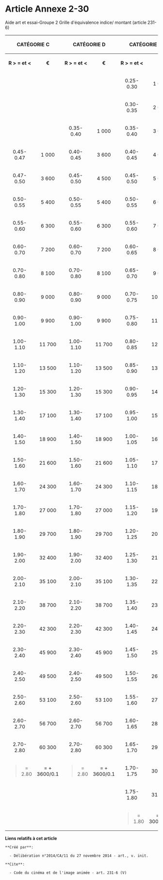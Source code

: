 # Article Annexe 2-30

Aide art et essai-Groupe 2 Grille d'équivalence indice/ montant (article 231-6) 

<table>
  <tbody>
    <tr>
      <th colspan="2">

CATÉGORIE C </th>
      <th colspan="2">

CATÉGORIE D </th>
      <th colspan="2">

CATÉGORIE E </th>
    </tr>
    <tr>
      <th>

R > = et < </th>
      <th>

€ </th>
      <th>

R > = et < </th>
      <th>

€ </th>
      <th>

R > = et < </th>
      <th>

€ </th>
    </tr>
    <tr>
      <td valign="middle" align="left">
      </td><td valign="middle" align="left">
      </td><td align="left" valign="middle">
      </td><td valign="middle" align="left">
      </td><td valign="middle" align="center">

0.25-0.30 </td>
      <td valign="middle" align="center">

1 000 </td>
    </tr>
    <tr>
      <td align="left" valign="middle">
      </td><td valign="middle" align="left">
      </td><td align="left" valign="middle">
      </td><td align="left" valign="middle">
      </td><td valign="middle" align="center">

0.30-0.35 </td>
      <td valign="middle" align="center">

2 000 </td>
    </tr>
    <tr>
      <td align="left" valign="middle">
      </td><td valign="middle" align="left">
      </td><td align="center" valign="middle">

0.35-0.40 </td>
      <td valign="middle" align="center">

1 000 </td>
      <td align="center" valign="middle">

0.35-0.40 </td>
      <td valign="middle" align="center">

3 000 </td>
    </tr>
    <tr>
      <td valign="middle" align="center">

0.45-0.47 </td>
      <td valign="middle" align="center">

1 000 </td>
      <td valign="middle" align="center">

0.40-0.45 </td>
      <td valign="middle" align="center">

3 600 </td>
      <td align="center" valign="middle">

0.40-0.45 </td>
      <td valign="middle" align="center">

4 000 </td>
    </tr>
    <tr>
      <td align="center" valign="middle">

0.47-0.50 </td>
      <td align="center" valign="middle">

3 600 </td>
      <td align="center" valign="middle">

0.45-0.50 </td>
      <td align="center" valign="middle">

4 500 </td>
      <td align="center" valign="middle">

0.45-0.50 </td>
      <td align="center" valign="middle">

5 000 </td>
    </tr>
    <tr>
      <td valign="middle" align="center">

0.50-0.55 </td>
      <td align="center" valign="middle">

5 400 </td>
      <td valign="middle" align="center">

0.50-0.55 </td>
      <td align="center" valign="middle">

5 400 </td>
      <td valign="middle" align="center">

0.50-0.55 </td>
      <td align="center" valign="middle">

6 000 </td>
    </tr>
    <tr>
      <td valign="middle" align="center">

0.55-0.60 </td>
      <td align="center" valign="middle">

6 300 </td>
      <td valign="middle" align="center">

0.55-0.60 </td>
      <td valign="middle" align="center">

6 300 </td>
      <td align="center" valign="middle">

0.55-0.60 </td>
      <td valign="middle" align="center">

7 000 </td>
    </tr>
    <tr>
      <td align="center" valign="middle">

0.60-0.70 </td>
      <td align="center" valign="middle">

7 200 </td>
      <td valign="middle" align="center">

0.60-0.70 </td>
      <td align="center" valign="middle">

7 200 </td>
      <td valign="middle" align="center">

0.60-0.65 </td>
      <td valign="middle" align="center">

8 000 </td>
    </tr>
    <tr>
      <td valign="middle" align="center">

0.70-0.80 </td>
      <td valign="middle" align="center">

8 100 </td>
      <td align="center" valign="middle">

0.70-0.80 </td>
      <td valign="middle" align="center">

8 100 </td>
      <td valign="middle" align="center">

0.65-0.70 </td>
      <td valign="middle" align="center">

9 000 </td>
    </tr>
    <tr>
      <td valign="middle" align="center">

0.80-0.90 </td>
      <td align="center" valign="middle">

9 000 </td>
      <td valign="middle" align="center">

0.80-0.90 </td>
      <td valign="middle" align="center">

9 000 </td>
      <td align="center" valign="middle">

0.70-0.75 </td>
      <td valign="middle" align="center">

10 000 </td>
    </tr>
    <tr>
      <td align="center" valign="middle">

0.90-1.00 </td>
      <td align="center" valign="middle">

9 900 </td>
      <td valign="middle" align="center">

0.90-1.00 </td>
      <td valign="middle" align="center">

9 900 </td>
      <td valign="middle" align="center">

0.75-0.80 </td>
      <td align="center" valign="middle">

11 000 </td>
    </tr>
    <tr>
      <td align="center" valign="middle">

1.00-1.10 </td>
      <td align="center" valign="middle">

11 700 </td>
      <td align="center" valign="middle">

1.00-1.10 </td>
      <td valign="middle" align="center">

11 700 </td>
      <td valign="middle" align="center">

0.80-0.85 </td>
      <td align="center" valign="middle">

12 000 </td>
    </tr>
    <tr>
      <td valign="middle" align="center">

1.10-1.20 </td>
      <td valign="middle" align="center">

13 500 </td>
      <td align="center" valign="middle">

1.10-1.20 </td>
      <td align="center" valign="middle">

13 500 </td>
      <td valign="middle" align="center">

0.85-0.90 </td>
      <td align="center" valign="middle">

13 000 </td>
    </tr>
    <tr>
      <td valign="middle" align="center">

1.20-1.30 </td>
      <td align="center" valign="middle">

15 300 </td>
      <td align="center" valign="middle">

1.20-1.30 </td>
      <td valign="middle" align="center">

15 300 </td>
      <td valign="middle" align="center">

0.90-0.95 </td>
      <td align="center" valign="middle">

14 000 </td>
    </tr>
    <tr>
      <td align="center" valign="middle">

1.30-1.40 </td>
      <td valign="middle" align="center">

17 100 </td>
      <td align="center" valign="middle">

1.30-1.40 </td>
      <td align="center" valign="middle">

17 100 </td>
      <td valign="middle" align="center">

0.95-1.00 </td>
      <td align="center" valign="middle">

15 000 </td>
    </tr>
    <tr>
      <td valign="middle" align="center">

1.40-1.50 </td>
      <td valign="middle" align="center">

18 900 </td>
      <td align="center" valign="middle">

1.40-1.50 </td>
      <td align="center" valign="middle">

18 900 </td>
      <td align="center" valign="middle">

1.00-1.05 </td>
      <td align="center" valign="middle">

16 000 </td>
    </tr>
    <tr>
      <td valign="middle" align="center">

1.50-1.60 </td>
      <td align="center" valign="middle">

21 600 </td>
      <td align="center" valign="middle">

1.50-1.60 </td>
      <td valign="middle" align="center">

21 600 </td>
      <td align="center" valign="middle">

1.05-1.10 </td>
      <td align="center" valign="middle">

17 000 </td>
    </tr>
    <tr>
      <td valign="middle" align="center">

1.60-1.70 </td>
      <td valign="middle" align="center">

24 300 </td>
      <td valign="middle" align="center">

1.60-1.70 </td>
      <td align="center" valign="middle">

24 300 </td>
      <td align="center" valign="middle">

1.10-1.15 </td>
      <td align="center" valign="middle">

18 000 </td>
    </tr>
    <tr>
      <td align="center" valign="middle">

1.70-1.80 </td>
      <td align="center" valign="middle">

27 000 </td>
      <td valign="middle" align="center">

1.70-1.80 </td>
      <td align="center" valign="middle">

27 000 </td>
      <td valign="middle" align="center">

1.15-1.20 </td>
      <td valign="middle" align="center">

19 000 </td>
    </tr>
    <tr>
      <td valign="middle" align="center">

1.80-1.90 </td>
      <td valign="middle" align="center">

29 700 </td>
      <td valign="middle" align="center">

1.80-1.90 </td>
      <td valign="middle" align="center">

29 700 </td>
      <td align="center" valign="middle">

1.20-1.25 </td>
      <td valign="middle" align="center">

20 000 </td>
    </tr>
    <tr>
      <td align="center" valign="middle">

1.90-2.00 </td>
      <td align="center" valign="middle">

32 400 </td>
      <td valign="middle" align="center">

1.90-2.00 </td>
      <td align="center" valign="middle">

32 400 </td>
      <td align="center" valign="middle">

1.25-1.30 </td>
      <td align="center" valign="middle">

21 000 </td>
    </tr>
    <tr>
      <td valign="middle" align="center">

2.00-2.10 </td>
      <td align="center" valign="middle">

35 100 </td>
      <td valign="middle" align="center">

2.00-2.10 </td>
      <td align="center" valign="middle">

35 100 </td>
      <td valign="middle" align="center">

1.30-1.35 </td>
      <td align="center" valign="middle">

22 000 </td>
    </tr>
    <tr>
      <td align="center" valign="middle">

2.10-2.20 </td>
      <td align="center" valign="middle">

38 700 </td>
      <td valign="middle" align="center">

2.10-2.20 </td>
      <td valign="middle" align="center">

38 700 </td>
      <td valign="middle" align="center">

1.35-1.40 </td>
      <td valign="middle" align="center">

23 000 </td>
    </tr>
    <tr>
      <td align="center" valign="middle">

2.20-2.30 </td>
      <td valign="middle" align="center">

42 300 </td>
      <td valign="middle" align="center">

2.20-2.30 </td>
      <td valign="middle" align="center">

42 300 </td>
      <td valign="middle" align="center">

1.40-1.45 </td>
      <td align="center" valign="middle">

24 000 </td>
    </tr>
    <tr>
      <td valign="middle" align="center">

2.30-2.40 </td>
      <td valign="middle" align="center">

45 900 </td>
      <td align="center" valign="middle">

2.30-2.40 </td>
      <td valign="middle" align="center">

45 900 </td>
      <td align="center" valign="middle">

1.45-1.50 </td>
      <td valign="middle" align="center">

25 000 </td>
    </tr>
    <tr>
      <td align="center" valign="middle">

2.40-2.50 </td>
      <td align="center" valign="middle">

49 500 </td>
      <td valign="middle" align="center">

2.40-2.50 </td>
      <td align="center" valign="middle">

49 500 </td>
      <td align="center" valign="middle">

1.50-1.55 </td>
      <td align="center" valign="middle">

26 000 </td>
    </tr>
    <tr>
      <td valign="middle" align="center">

2.50-2.60 </td>
      <td valign="middle" align="center">

53 100 </td>
      <td align="center" valign="middle">

2.50-2.60 </td>
      <td valign="middle" align="center">

53 100 </td>
      <td align="center" valign="middle">

1.55-1.60 </td>
      <td align="center" valign="middle">

27 000 </td>
    </tr>
    <tr>
      <td valign="middle" align="center">

2.60-2.70 </td>
      <td valign="middle" align="center">

56 700 </td>
      <td valign="middle" align="center">

2.60-2.70 </td>
      <td align="center" valign="middle">

56 700 </td>
      <td valign="middle" align="center">

1.60-1.65 </td>
      <td align="center" valign="middle">

28 000 </td>
    </tr>
    <tr>
      <td align="center" valign="middle">

2.70-2.80 </td>
      <td valign="middle" align="center">

60 300 </td>
      <td align="center" valign="middle">

2.70-2.80 </td>
      <td align="center" valign="middle">

60 300 </td>
      <td valign="middle" align="center">

1.65-1.70 </td>
      <td valign="middle" align="center">

29 000 </td>
    </tr>
    <tr>
      <td align="center" valign="middle">

> = 2.80 </td>
      <td align="center" valign="middle">

= + 3600/0.1 </td>
      <td align="center" valign="middle">

> = 2.80 </td>
      <td valign="middle" align="center">

= + 3600/0.1 </td>
      <td align="center" valign="middle">

1.70-1.75 </td>
      <td align="center" valign="middle">

30 000 </td>
    </tr>
    <tr>
      <td valign="middle" align="left">
      </td><td align="left" valign="middle">
      </td><td align="left" valign="middle">
      </td><td valign="middle" align="left">
      </td><td valign="middle" align="center">

1.75-1.80 </td>
      <td valign="middle" align="center">

31 000 </td>
    </tr>
    <tr>
      <td valign="middle" align="left">
      </td><td align="left" valign="middle">
      </td><td align="left" valign="middle">
      </td><td valign="middle" align="left">
      </td><td valign="middle" align="center">

> = 1.80 </td>
      <td valign="middle" align="center">

= + 3000/0.1</td>
    </tr>
  </tbody>
</table>

**Liens relatifs à cet article**

	**Créé par**:

	  - Délibération n°2014/CA/11 du 27 novembre 2014 - art., v. init.

	**Cite**:

	  - Code du cinéma et de l'image animée - art. 231-6 (V)

